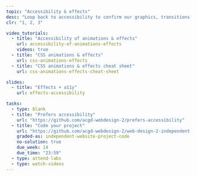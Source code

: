```yaml
---
topic: "Accessibility & effects"
desc: "Loop back to accessibility to confirm our graphics, transitions & animations are still compatible with inclusive design."
clr: "1, 2, 3"

video_tutorials:
  - title: "Accessibility of animations & effects"
    url: accessibility-of-animations-effects
    videos: true
  - title: "CSS animations & effects"
    url: css-animations-effects
  - title: "CSS animations & effects cheat sheet"
    url: css-animations-effects-cheat-sheet

slides:
  - title: "Effects + a11y"
    url: effects-accessibility

tasks:
  - type: blank
  - title: "Prefers accessibility"
    url: "https://github.com/acgd-webdesign-2/prefers-accessibility"
  - title: "Code your project"
    url: "https://github.com/acgd-webdesign-2/web-design-2-independent-project"
    graded-as: independent-website-project-code
    no-solution: true
    due_week: 14
    due_time: "23:59"
  - type: attend-labs
  - type: watch-videos
---
```

